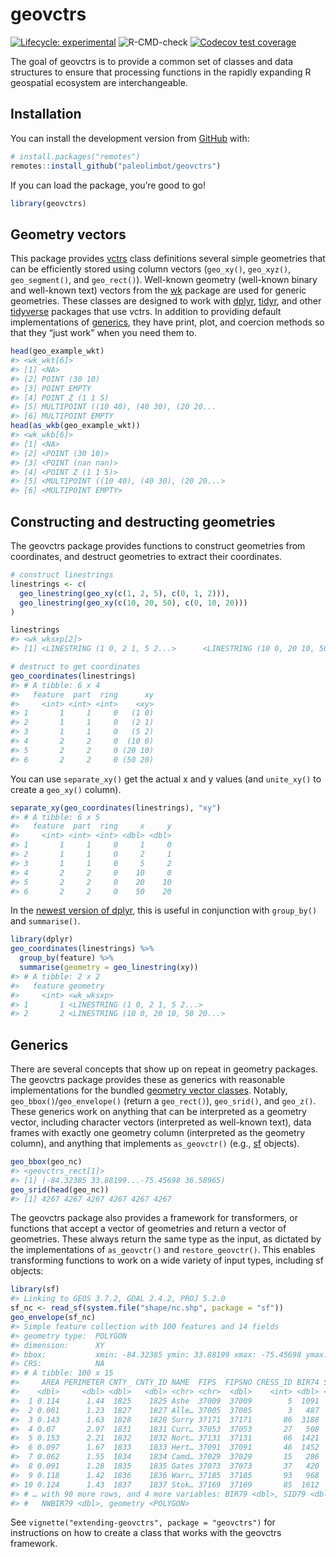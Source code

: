 
<!-- README.md is generated from README.Rmd. Please edit that file -->

# geovctrs

<!-- badges: start -->

[![Lifecycle:
experimental](https://img.shields.io/badge/lifecycle-experimental-orange.svg)](https://www.tidyverse.org/lifecycle/#experimental)
![R-CMD-check](https://github.com/paleolimbot/geovctrs/workflows/R-CMD-check/badge.svg)
[![Codecov test
coverage](https://codecov.io/gh/paleolimbot/geovctrs/branch/master/graph/badge.svg)](https://codecov.io/gh/paleolimbot/geovctrs?branch=master)
<!-- badges: end -->

The goal of geovctrs is to provide a common set of classes and data
structures to ensure that processing functions in the rapidly expanding
R geospatial ecosystem are interchangeable.

## Installation

You can install the development version from
[GitHub](https://github.com/) with:

``` r
# install.packages("remotes")
remotes::install_github("paleolimbot/geovctrs")
```

If you can load the package, you’re good to go\!

``` r
library(geovctrs)
```

## Geometry vectors

This package provides [vctrs](https://vctrs.r-lib.org/) class
definitions several simple geometries that can be efficiently stored
using column vectors (`geo_xy()`, `geo_xyz()`, `geo_segment()`, and
`geo_rect()`). Well-known geometry (well-known binary and well-known
text) vectors from the [wk](https://paleolimbot.github.io/wk) package
are used for generic geometries. These classes are designed to work with
[dplyr](https://dplyr.tidyverse.org/),
[tidyr](https://tidyr.tidyverse.org/), and other
[tidyverse](https://tidyverse.org/) packages that use vctrs. In addition
to providing default implementations of [generics](#generics), they have
print, plot, and coercion methods so that they “just work” when you need
them to.

``` r
head(geo_example_wkt)
#> <wk_wkt[6]>
#> [1] <NA>                                   
#> [2] POINT (30 10)                          
#> [3] POINT EMPTY                            
#> [4] POINT Z (1 1 5)                        
#> [5] MULTIPOINT ((10 40), (40 30), (20 20...
#> [6] MULTIPOINT EMPTY
head(as_wkb(geo_example_wkt))
#> <wk_wkb[6]>
#> [1] <NA>                                     
#> [2] <POINT (30 10)>                          
#> [3] <POINT (nan nan)>                        
#> [4] <POINT Z (1 1 5)>                        
#> [5] <MULTIPOINT ((10 40), (40 30), (20 20...>
#> [6] <MULTIPOINT EMPTY>
```

## Constructing and destructing geometries

The geovctrs package provides functions to construct geometries from
coordinates, and destruct geometries to extract their coordinates.

``` r
# construct linestrings
linestrings <- c(
  geo_linestring(geo_xy(c(1, 2, 5), c(0, 1, 2))),
  geo_linestring(geo_xy(c(10, 20, 50), c(0, 10, 20)))
)

linestrings
#> <wk_wksxp[2]>
#> [1] <LINESTRING (1 0, 2 1, 5 2...>      <LINESTRING (10 0, 20 10, 50 20...>

# destruct to get coordinates
geo_coordinates(linestrings)
#> # A tibble: 6 x 4
#>   feature  part  ring      xy
#>     <int> <int> <int>    <xy>
#> 1       1     1     0   (1 0)
#> 2       1     1     0   (2 1)
#> 3       1     1     0   (5 2)
#> 4       2     2     0  (10 0)
#> 5       2     2     0 (20 10)
#> 6       2     2     0 (50 20)
```

You can use `separate_xy()` get the actual x and y values (and
`unite_xy()` to create a `geo_xy()` column).

``` r
separate_xy(geo_coordinates(linestrings), "xy")
#> # A tibble: 6 x 5
#>   feature  part  ring     x     y
#>     <int> <int> <int> <dbl> <dbl>
#> 1       1     1     0     1     0
#> 2       1     1     0     2     1
#> 3       1     1     0     5     2
#> 4       2     2     0    10     0
#> 5       2     2     0    20    10
#> 6       2     2     0    50    20
```

In the [newest version of
dplyr](https://www.tidyverse.org/blog/2020/03/dplyr-1-0-0-summarise/),
this is useful in conjunction with `group_by()` and `summarise()`.

``` r
library(dplyr)
geo_coordinates(linestrings) %>% 
  group_by(feature) %>% 
  summarise(geometry = geo_linestring(xy))
#> # A tibble: 2 x 2
#>   feature geometry                           
#>     <int> <wk_wksxp>                         
#> 1       1 <LINESTRING (1 0, 2 1, 5 2...>     
#> 2       2 <LINESTRING (10 0, 20 10, 50 20...>
```

## Generics

There are several concepts that show up on repeat in geometry packages.
The geovctrs package provides these as generics with reasonable
implementations for the bundled [geometry vector
classes](#geometry-vectors). Notably, `geo_bbox()`/`geo_envelope()`
(return a `geo_rect()`), `geo_srid()`, and `geo_z()`. These generics
work on anything that can be interpreted as a geometry vector, including
character vectors (interpreted as well-known text), data frames with
exactly one geometry column (interpreted as the geometry column), and
anything that implements `as_geovctr()` (e.g.,
[sf](https://r-spatial.github.io/sf) objects).

``` r
geo_bbox(geo_nc)
#> <geovctrs_rect[1]>
#> [1] (-84.32385 33.88199...-75.45698 36.58965)
geo_srid(head(geo_nc))
#> [1] 4267 4267 4267 4267 4267 4267
```

The geovctrs package also provides a framework for transformers, or
functions that accept a vector of geometries and return a vector of
geometries. These always return the same type as the input, as dictated
by the implementations of `as_geovctr()` and `restore_geovctr()`. This
enables transforming functions to work on a wide variety of input types,
including sf objects:

``` r
library(sf)
#> Linking to GEOS 3.7.2, GDAL 2.4.2, PROJ 5.2.0
sf_nc <- read_sf(system.file("shape/nc.shp", package = "sf"))
geo_envelope(sf_nc)
#> Simple feature collection with 100 features and 14 fields
#> geometry type:  POLYGON
#> dimension:      XY
#> bbox:           xmin: -84.32385 ymin: 33.88199 xmax: -75.45698 ymax: 36.58965
#> CRS:            NA
#> # A tibble: 100 x 15
#>     AREA PERIMETER CNTY_ CNTY_ID NAME  FIPS  FIPSNO CRESS_ID BIR74 SID74 NWBIR74
#>    <dbl>     <dbl> <dbl>   <dbl> <chr> <chr>  <dbl>    <int> <dbl> <dbl>   <dbl>
#>  1 0.114      1.44  1825    1825 Ashe  37009  37009        5  1091     1      10
#>  2 0.061      1.23  1827    1827 Alle… 37005  37005        3   487     0      10
#>  3 0.143      1.63  1828    1828 Surry 37171  37171       86  3188     5     208
#>  4 0.07       2.97  1831    1831 Curr… 37053  37053       27   508     1     123
#>  5 0.153      2.21  1832    1832 Nort… 37131  37131       66  1421     9    1066
#>  6 0.097      1.67  1833    1833 Hert… 37091  37091       46  1452     7     954
#>  7 0.062      1.55  1834    1834 Camd… 37029  37029       15   286     0     115
#>  8 0.091      1.28  1835    1835 Gates 37073  37073       37   420     0     254
#>  9 0.118      1.42  1836    1836 Warr… 37185  37185       93   968     4     748
#> 10 0.124      1.43  1837    1837 Stok… 37169  37169       85  1612     1     160
#> # … with 90 more rows, and 4 more variables: BIR79 <dbl>, SID79 <dbl>,
#> #   NWBIR79 <dbl>, geometry <POLYGON>
```

See `vignette("extending-geovctrs", package = "geovctrs")` for
instructions on how to create a class that works with the geovctrs
framework.
